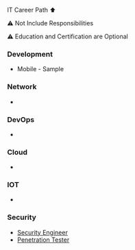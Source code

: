 IT Career Path ⬆️

⚠️ Not Include Responsibilities

⚠️ Education and Certification are Optional

### Development 
   - Mobile
    - Sample


### Network 
   *
   
   
### DevOps 
   * 
   
   
### Cloud 
   * 
  
  
### IOT 
   * 


### Security 
   * [Security Engineer](https://github.com/rezaduty/career-path/blob/master/Security/Security_Engineer.md)
   * [Penetration Tester](https://github.com/rezaduty/career-path/blob/master/Security/Penetration_Tester.md)
